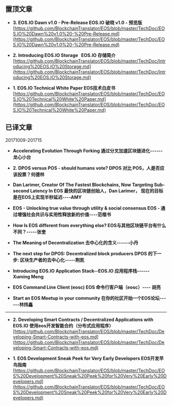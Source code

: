 
置顶文章
-------------------------------

- **3. EOS.IO Dawn v1.0 - Pre-Release    EOS.IO 破晓 v1.0 - 预览版**  
[https://github.com/BlockchainTranslator/EOS/blob/master/TechDoc/EOS.IO%20Dawn%20v1.0%20-%20Pre-Release.md](https://github.com/BlockchainTranslator/EOS/blob/master/TechDoc/EOS.IO%20Dawn%20v1.0%20-%20Pre-Release.md)

- **2. Introducing EOS.IO Storage    EOS.IO 存储简介**  
[https://github.com/BlockchainTranslator/EOS/blob/master/TechDoc/Introducing%20EOS.IO%20Storage.md](https://github.com/BlockchainTranslator/EOS/blob/master/TechDoc/Introducing%20EOS.IO%20Storage.md)

- **1. EOS.IO Technical White Paper EOS技术白皮书**  
[https://github.com/BlockchainTranslator/EOS/blob/master/TechDoc/EOS.IO%20Technical%20White%20Paper.md](https://github.com/BlockchainTranslator/EOS/blob/master/TechDoc/EOS.IO%20Technical%20White%20Paper.md)

已译文章
----------------------------------------

20171009-201715

- **Accelerating Evolution Through Forking 通过分叉加速区块链进化------龙心小台**

- **2. DPOS versus POS - should humans vote? DPOS 对比 POS，人是否应该投票？何德林**

- **Dan Larimer, Creator Of The Fastest Blockchains, Now Targeting Sub-second Latency In EOS 最快的区块链创始人，Dan Larimer， 现在的目标是在EOS上实现半秒延迟----AMY**

- **EOS - Unlocking true value through utility & social consensus EOS - 通过增强社会共识与实用性释放新的价值----范楷书**

- **How Is EOS different from everything else?  EOS与其他区块链平台有什么不同？-----张奎**

- **The Meaning of Decentralization  去中心化的含义------小丹**

- **The next step for DPOS: Decentralized block producers  DPOS 的下一步: 区块生产者的去中心化-----荆凯**

- **Introducing EOS.IO Application Stack--EOS.IO 应用程序栈------ Xuming Meng**

- **EOS Command Line Client (eosc) EOS 命令行客户端（eosc）---- 胡亮**

- **Start an EOS Meetup in your community 在你的社区开始一个EOS论坛------林炜鑫**

-------------------------------
- **2. Developing Smart Contracts / Decentralized Applications with EOS.IO 使用eos开发智能合约（分布式应用程序）**  
[https://github.com/BlockchainTranslator/EOS/blob/master/TechDoc/Developing-Smart-Contracts-with-eos.md](https://github.com/BlockchainTranslator/EOS/blob/master/TechDoc/Developing-Smart-Contracts-with-eos.md)

- **1. EOS Development Sneak Peek for Very Early Developers EOS开发早鸟指南**  
[https://github.com/BlockchainTranslator/EOS/blob/master/TechDoc/EOS%20Development%20Sneak%20Peek%20for%20Very%20Early%20Developers.md](https://github.com/BlockchainTranslator/EOS/blob/master/TechDoc/EOS%20Development%20Sneak%20Peek%20for%20Very%20Early%20Developers.md)

